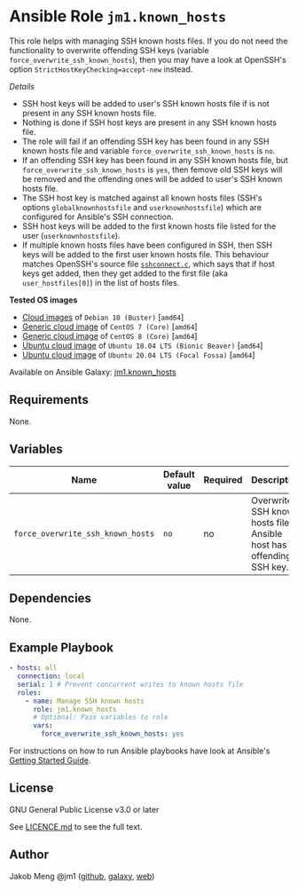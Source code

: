 # Ansible Role `jm1.known_hosts`

This role helps with managing SSH known hosts files.
If you do not need the functionality to overwrite offending SSH keys (variable `force_overwrite_ssh_known_hosts`),
then you may have a look at OpenSSH's option `StrictHostKeyChecking=accept-new` instead.

*Details*
* SSH host keys will be added to user's SSH known hosts file if is not present in any SSH known hosts file.
* Nothing is done if SSH host keys are present in any SSH known hosts file.
* The role will fail if an offending SSH key has been found in any SSH known hosts file and variable 
  `force_overwrite_ssh_known_hosts` is `no`.
* If an offending SSH key has been found in any SSH known hosts file, but `force_overwrite_ssh_known_hosts` is `yes`,
  then femove old SSH keys will be removed and the offending ones will be added to user's SSH known hosts file.
* The SSH host key is matched against all known hosts files (SSH's options `globalknownhostsfile` and 
  `userknownhostsfile`) which are configured for Ansible's SSH connection.
* SSH host keys will be added to the first known hosts file listed for the user (`userknownhostsfile`).
* If multiple known hosts files have been configured in SSH, then SSH keys will be added to the first user known hosts
  file. This behaviour matches OpenSSH's source file [`sshconnect.c`](
  https://github.com/openssh/openssh-portable/blob/master/sshconnect.c), which says that if host keys get added, then
  they get added to the first file (aka `user_hostfiles[0]`) in the list of hosts files.

**Tested OS images**
- [Cloud images](https://cdimage.debian.org/cdimage/openstack/current/) of `Debian 10 (Buster)` \[`amd64`\]
- [Generic cloud image](https://cloud.centos.org/centos/7/images/) of `CentOS 7 (Core)` \[`amd64`\]
- [Generic cloud image](https://cloud.centos.org/centos/8/x86_64/images/) of `CentOS 8 (Core)` \[`amd64`\]
- [Ubuntu cloud image](https://cloud-images.ubuntu.com/bionic/current/) of `Ubuntu 18.04 LTS (Bionic Beaver)` \[`amd64`\]
- [Ubuntu cloud image](https://cloud-images.ubuntu.com/focal/) of `Ubuntu 20.04 LTS (Focal Fossa)` \[`amd64`\]

Available on Ansible Galaxy: [jm1.known_hosts](https://galaxy.ansible.com/jm1/known_hosts)

## Requirements

None.

## Variables

| Name                              | Default value | Required | Description                                                              |
| --------------------------------- | ------------- | -------- | ------------------------------------------------------------------------ |
| `force_overwrite_ssh_known_hosts` | `no`          | no       | Overwrite SSH known hosts file if Ansible host has an offending SSH key. |

## Dependencies

None.

## Example Playbook

```yml
- hosts: all
  connection: local
  serial: 1 # Prevent concurrent writes to known hosts file
  roles:
    - name: Manage SSH known hosts
      role: jm1.known_hosts
      # Optional: Pass variables to role
      vars:
        force_overwrite_ssh_known_hosts: yes
```

For instructions on how to run Ansible playbooks have look at Ansible's
[Getting Started Guide](https://docs.ansible.com/ansible/latest/network/getting_started/first_playbook.html).

## License

GNU General Public License v3.0 or later

See [LICENCE.md](LICENSE.md) to see the full text.

## Author

Jakob Meng
@jm1 ([github](https://github.com/jm1), [galaxy](https://galaxy.ansible.com/jm1), [web](http://www.jakobmeng.de))

